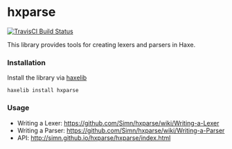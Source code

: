 hxparse
=======

[![TravisCI Build Status](https://api.travis-ci.org/Simn/hxparse.svg?branch=development)](https://travis-ci.org/Simn/hxparse)

This library provides tools for creating lexers and parsers in Haxe.

### Installation

Install the library via [haxelib](http://lib.haxe.org/p/hxparse)
``` 
haxelib install hxparse 
```

### Usage

- Writing a Lexer: https://github.com/Simn/hxparse/wiki/Writing-a-Lexer
- Writing a Parser: https://github.com/Simn/hxparse/wiki/Writing-a-Parser
- API: http://simn.github.io/hxparse/hxparse/index.html
